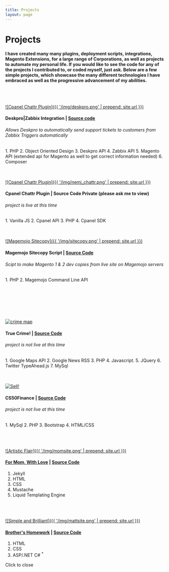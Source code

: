 ```yaml
---
title: Projects
layout: page
---
```


# Projects

#### I have created many many plugins, deployment scripts, integrations, Magento Extensions, for a large range of Corporations, as well as projects to automate my personal life. If you would like to see the code for any of the projects I contributed to, or coded myself, just ask. Below are a few simple projects, which showcase the many different technologies I have embraced as well as the progressive advancement of my abilities.

<br /><br />

<a class='trigger' href="http://djfordz.com/img/deskpro.png">![Cpanel Chattr Plugin]({{ '/img/deskpro.png' | prepend: site.url }})</a>

#### Deskpro|Zabbix Integration | [Source code](https://github.com/djfordz/Deskpro_ZabbixAlerts/)
<h6>Allows Deskpro to automatically send support tickets to customers from Zabbix Triggers automatically</h6>
1. PHP
2. Object Oriented Design
3. Deskpro API
4. Zabbix API
5. Magento API (extended api for Magento as well to get correct information needed) 
6. Composer
<br /><br /><br />

<a class='trigger' href="http://djfordz.com/img/nemj_chattr.png">![Cpanel Chattr Plugin]({{ '/img/nemj_chattr.png' | prepend: site.url }})</a>

#### Cpanel Chattr Plugin | Source Code Private (please ask me to view)
<h6>project is live at this time</h6>
1. Vanilla JS
2. Cpanel API
3. PHP
4. Cpanel SDK
<br /><br /><br />

<a class='trigger' href="http://djfordz.com/img/sitecopy.png">![Magemojo Sitecopy]({{ '/img/sitecopy.png' | prepend: site.url }})</a>

#### Magemojo Sitecopy Script | [Source Code](https://github.com/djfordz/php_scripts/master/sitecopy)
<h6>Scipt to make Magento 1 & 2 dev copies from live site on Magemojo servers</h6>
1. PHP
2. Magemojo Command Line API
<br /><br /><br /><br /><br /><br /><br />

<a class='trigger' href="https://cloud.githubusercontent.com/assets/5413221/8270533/ccc4d2b4-17a7-11e5-9d87-a55cc8e877d6.png">![crime map](https://cloud.githubusercontent.com/assets/5413221/8270533/ccc4d2b4-17a7-11e5-9d87-a55cc8e877d6.png)</a>

#### True Crime! | [Source Code](https://github.com/djfordz/cs50_psets/tree/master/pset8)
<h6>project is not live at this time</h6>
1. Google Maps API
2. Google News RSS 
3. PHP
4. Javascript.
5. JQuery
6. Twitter TypeAhead.js
7. MySql
<br /><br /><br />

<a class='trigger' href='https://cloud.githubusercontent.com/assets/5413221/8270529/b2f24ea2-17a7-11e5-95ec-4f192f04e558.png'>![Sell!](https://cloud.githubusercontent.com/assets/5413221/8270529/b2f24ea2-17a7-11e5-95ec-4f192f04e558.png)</a>

#### CS50Finance | [Source Code](https://github.com/djfordz/cs50_psets/tree/master/pset7)
<h6>project is not live at this time</h6> 
1. MySql
2. PHP
3. Bootstrap
4. HTML/CSS
<br /><br /><br /><br />

<a href='http://christineford.org' target='_blank'>![Artistic Flair]({{ '/img/momsite.png' | prepend: site.url }})</a>

#### [For Mom, With Love](http://christineford.org) | [Source Code](https://github.com/djfordz/christineford.org)

1. Jekyll
2. HTML
3. CSS
4. Mustache
5. Liquid Templating Engine
<br /><br /><br /><br />

<a href='http://djfordz.com/matt' target='_blank'>![Simple and Brilliant]({{ '/img/mattsite.png' | prepend: site.url }})</a>

#### [Brother's Homework](http://djfordz.com/matt) | [Source Code](https://github.com/djfordz/matt)

1. HTML
2. CSS
3. ASP/.NET C# <sup>*</sup>

<div id="lightbox">
    <p>Click to close</p>
    <div id="content">
    </div>
</div>
